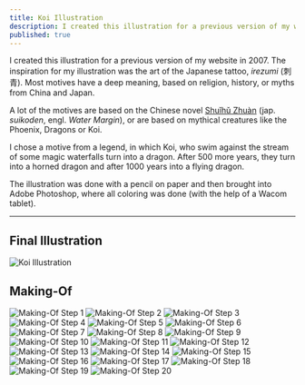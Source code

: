```yaml
---
title: Koi Illustration
description: I created this illustration for a previous version of my website in 2007 with a pencil on paper and then brought it into Adobe Photoshop, where all coloring was done.
published: true
---
```


<Row variant="bigLeft">

I created this illustration for a previous version of my website in 2007. The inspiration for my illustration was the art of the Japanese tattoo, _irezumi_ (刺青). Most motives have a deep meaning, based on religion, history, or myths from China and Japan.

A lot of the motives are based on the Chinese novel [Shuǐhǔ Zhuàn](https://en.wikipedia.org/wiki/Water_Margin) (jap. _suikoden_, engl. _Water Margin_), or are based on mythical creatures like the Phoenix, Dragons or Koi.

I chose a motive from a legend, in which Koi, who swim against the stream of some magic waterfalls turn into a dragon. After 500 more years, they turn into a horned dragon and after 1000 years into a flying dragon.

The illustration was done with a pencil on paper and then brought into Adobe Photoshop, where all coloring was done (with the help of a Wacom tablet).

</Row>

---

<Row variant="center" marginBottom>

## Final Illustration

</Row>

<Row variant="center">

![Koi Illustration](./images/cover.jpg)

</Row>

<Row variant="center" marginBottom>

## Making-Of

</Row>

<Row variant="center">

![Making-Of Step 1](./images/koi-making-of-01.jpg)
![Making-Of Step 2](./images/koi-making-of-02.jpg)
![Making-Of Step 3](./images/koi-making-of-03.jpg)
![Making-Of Step 4](./images/koi-making-of-04.jpg)
![Making-Of Step 5](./images/koi-making-of-05.jpg)
![Making-Of Step 6](./images/koi-making-of-06.jpg)
![Making-Of Step 7](./images/koi-making-of-07.jpg)
![Making-Of Step 8](./images/koi-making-of-08.jpg)
![Making-Of Step 9](./images/koi-making-of-09.jpg)
![Making-Of Step 10](./images/koi-making-of-10.jpg)
![Making-Of Step 11](./images/koi-making-of-11.jpg)
![Making-Of Step 12](./images/koi-making-of-12.jpg)
![Making-Of Step 13](./images/koi-making-of-13.jpg)
![Making-Of Step 14](./images/koi-making-of-14.jpg)
![Making-Of Step 15](./images/koi-making-of-15.jpg)
![Making-Of Step 16](./images/koi-making-of-16.jpg)
![Making-Of Step 17](./images/koi-making-of-17.jpg)
![Making-Of Step 18](./images/koi-making-of-18.jpg)
![Making-Of Step 19](./images/koi-making-of-19.jpg)
![Making-Of Step 20](./images/koi-making-of-20.jpg)

</Row>
